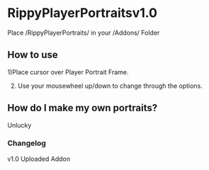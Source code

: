 # RippyPlayerPortraitsv1.0




Place /RippyPlayerPortraits/ in your /Addons/ Folder

## How to use

1)Place cursor over Player Portrait Frame.

2) Use your mousewheel up/down to change through the options.

## How do I make my own portraits?
Unlucky

### Changelog
v1.0 Uploaded Addon
